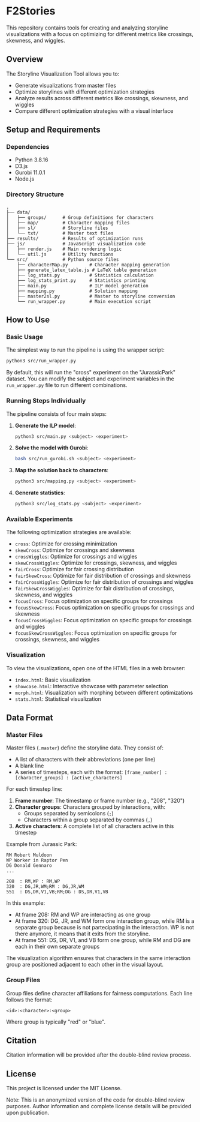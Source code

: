 # F2Stories
This repository contains tools for creating and analyzing storyline visualizations with a focus on optimizing for different metrics like crossings, skewness, and wiggles.

## Overview

The Storyline Visualization Tool allows you to:

- Generate visualizations from master files
- Optimize storylines with different optimization strategies
- Analyze results across different metrics like crossings, skewness, and wiggles
- Compare different optimization strategies with a visual interface

## Setup and Requirements

### Dependencies

- Python 3.8.16
- D3.js
- Gurobi 11.0.1
- Node.js

### Directory Structure

```
.
├── data/
│   ├── groups/      # Group definitions for characters
│   ├── map/         # Character mapping files
│   ├── sl/          # Storyline files
│   └── txt/         # Master text files
├── results/         # Results of optimization runs
├── js/              # JavaScript visualization code
│   ├── render.js    # Main rendering logic
│   └── util.js      # Utility functions
└── src/             # Python source files
    ├── characterMap.py        # Character mapping generation
    ├── generate_latex_table.js # LaTeX table generation
    ├── log_stats.py           # Statistics calculation
    ├── log_stats_print.py     # Statistics printing
    ├── main.py                # ILP model generation
    ├── mapping.py             # Solution mapping
    ├── master2sl.py           # Master to storyline conversion
    └── run_wrapper.py         # Main execution script
```

## How to Use

### Basic Usage

The simplest way to run the pipeline is using the wrapper script:

```bash
python3 src/run_wrapper.py
```

By default, this will run the "cross" experiment on the "JurassicPark" dataset. You can modify the subject and experiment variables in the `run_wrapper.py` file to run different combinations.

### Running Steps Individually

The pipeline consists of four main steps:

1. **Generate the ILP model**:

   ```bash
   python3 src/main.py <subject> <experiment>
   ```

2. **Solve the model with Gurobi**:

   ```bash
   bash src/run_gurobi.sh <subject> <experiment>
   ```

3. **Map the solution back to characters**:

   ```bash
   python3 src/mapping.py <subject> <experiment>
   ```

4. **Generate statistics**:
   ```bash
   python3 src/log_stats.py <subject> <experiment>
   ```

### Available Experiments

The following optimization strategies are available:

- `cross`: Optimize for crossing minimization
- `skewCross`: Optimize for crossings and skewness
- `crossWiggles`: Optimize for crossings and wiggles
- `skewCrossWiggles`: Optimize for crossings, skewness, and wiggles
- `fairCross`: Optimize for fair crossing distribution
- `fairSkewCross`: Optimize for fair distribution of crossings and skewness
- `fairCrossWiggles`: Optimize for fair distribution of crossings and wiggles
- `fairSkewCrossWiggles`: Optimize for fair distribution of crossings, skewness, and wiggles
- `focusCross`: Focus optimization on specific groups for crossings
- `focusSkewCross`: Focus optimization on specific groups for crossings and skewness
- `focusCrossWiggles`: Focus optimization on specific groups for crossings and wiggles
- `focusSkewCrossWiggles`: Focus optimization on specific groups for crossings, skewness, and wiggles

### Visualization

To view the visualizations, open one of the HTML files in a web browser:

- `index.html`: Basic visualization
- `showcase.html`: Interactive showcase with parameter selection
- `morph.html`: Visualization with morphing between different optimizations
- `stats.html`: Statistical visualization

## Data Format

### Master Files

Master files (`.master`) define the storyline data. They consist of:

- A list of characters with their abbreviations (one per line)
- A blank line
- A series of timesteps, each with the format: `[frame_number] : [character_groups] : [active_characters]`

For each timestep line:

1. **Frame number**: The timestamp or frame number (e.g., "208", "320")
2. **Character groups**: Characters grouped by interactions, with:
   - Groups separated by semicolons (`;`)
   - Characters within a group separated by commas (`,`)
3. **Active characters**: A complete list of all characters active in this timestep

Example from Jurassic Park:

```
RM Robert Muldoon
WP Worker in Raptor Pen
DG Donald Gennaro
...

208  : RM,WP : RM,WP
320  : DG,JR,WM;RM : DG,JR,WM
551  : DS,DR,V1,VB;RM;DG : DS,DR,V1,VB
```

In this example:

- At frame 208: RM and WP are interacting as one group
- At frame 320: DG, JR, and WM form one interaction group, while RM is a separate group because is not partecipating in the interaction. WP is not there anymore, it means that it exits from the storyline.
- At frame 551: DS, DR, V1, and VB form one group, while RM and DG are each in their own separate groups

The visualization algorithm ensures that characters in the same interaction group are positioned adjacent to each other in the visual layout.

### Group Files

Group files define character affiliations for fairness computations. Each line follows the format:

```
<id>:<character>:<group>
```

Where group is typically "red" or "blue".

## Citation

Citation information will be provided after the double-blind review process.

## License

This project is licensed under the MIT License.

Note: This is an anonymized version of the code for double-blind review purposes. Author information and complete license details will be provided upon publication.
